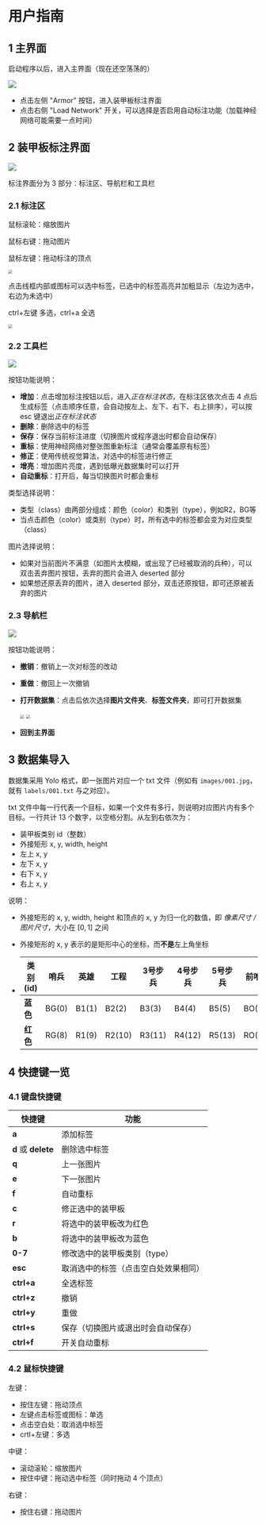 # 用户指南

## 1 主界面

启动程序以后，进入主界面（现在还空荡荡的）

![](./assets/1.png)

- 点击左侧 "Armor" 按钮，进入装甲板标注界面
- 点击右侧 "Load Network" 开关，可以选择是否启用自动标注功能（加载神经网络可能需要一点时间）



## 2 装甲板标注界面

![](./assets/2.png)

标注界面分为 3 部分：标注区、导航栏和工具栏



### 2.1 标注区

鼠标滚轮：缩放图片

鼠标右键：拖动图片

鼠标左键：拖动标注的顶点

<img src="./assets/3.png" style="zoom:50%;" />



点击线框内部或图标可以选中标签，已选中的标签高亮并加粗显示（左边为选中，右边为未选中）

ctrl+左键 多选，ctrl+a 全选

<img src="./assets/4.png" style="zoom:50%;" />



### 2.2 工具栏

![](./assets/5.png)

按钮功能说明：

- **增加**：点击增加标注按钮以后，进入*正在标注状态*，在标注区依次点击 4 点后生成标签（点击顺序任意，会自动按左上、左下、右下、右上排序），可以按 esc 键退出*正在标注状态*
- **删除**：删除选中的标签
- **保存**：保存当前标注进度（切换图片或程序退出时都会自动保存）
- **重标**：使用神经网络对整张图重新标注（通常会覆盖原有标签）
- **修正**：使用传统视觉算法，对选中的标签进行修正
- **增亮**：增加图片亮度，遇到低曝光数据集时可以打开
- **自动重标**：打开后，每当切换图片时都会重标



类型选择说明：

- 类型（class）由两部分组成：颜色（color）和类别（type），例如R2，BG等
- 当点击颜色（color）或类别（type）时，所有选中的标签都会变为对应类型（class）



图片选择说明：

- 如果对当前图片不满意（如图片太模糊，或出现了已经被取消的兵种），可以双击丢弃图片按钮，丢弃的图片会进入 deserted 部分
- 如果想还原丢弃的图片，进入 deserted 部分，双击还原按钮，即可还原被丢弃的图片



### 2.3 导航栏

![](./assets/6.png)

按钮功能说明：

- **撤销**：撤销上一次对标签的改动

- **重做**：撤回上一次撤销

- **打开数据集**：点击后依次选择**图片文件夹**、**标签文件夹**，即可打开数据集

  <img src="./assets/7.png" style="zoom:50%;" />

  <img src="./assets/8.png" style="zoom:50%;" />

- **回到主界面**



## 3 数据集导入

数据集采用 Yolo 格式，即一张图片对应一个 txt 文件（例如有 `images/001.jpg`，就有 `labels/001.txt` 与之对应）。

txt 文件中每一行代表一个目标，如果一个文件有多行，则说明对应图片内有多个目标。一行共计 13 个数字，以空格分割。从左到右依次为：

- 装甲板类别 id（整数）
- 外接矩形 x, y, width, height
- 左上 x, y
- 左下 x, y
- 右下 x, y
- 右上 x, y

说明：

- 外接矩形的 x, y, width, height 和顶点的 x, y 为归一化的数值，即 *像素尺寸 / 图片尺寸*，大小在 $[0, 1]$ 之间

- 外接矩形的 x, y 表示的是矩形中心的坐标，而**不是**左上角坐标

- | 类别(id) | 哨兵  | 英雄  | 工程   | 3号步兵 | 4号步兵 | 5号步兵 | 前哨站 | 基地   |
  | -------- | ----- | ----- | ------ | ------- | ------- | ------- | ------ | ------ |
  | **蓝色** | BG(0) | B1(1) | B2(2)  | B3(3)   | B4(4)   | B5(5)   | BO(6)  | BB(7)  |
  | **红色** | RG(8) | R1(9) | R2(10) | R3(11)  | R4(12)  | R5(13)  | RO(14) | RB(15) |



## 4 快捷键一览

### 4.1 键盘快捷键

| 快捷键              | 功能                                 |
| ------------------- | ------------------------------------ |
| **a**               | 添加标签                             |
| **d** 或 **delete** | 删除选中标签                         |
| **q**               | 上一张图片                           |
| **e**               | 下一张图片                           |
| **f**               | 自动重标                             |
| **c**               | 修正选中的装甲板                     |
| **r**               | 将选中的装甲板改为红色               |
| **b**               | 将选中的装甲板改为蓝色               |
| **0-7**             | 修改选中的装甲板类别（type）         |
| **esc**             | 取消选中的标签（点击空白处效果相同） |
| **ctrl+a**          | 全选标签                             |
| **ctrl+z**          | 撤销                                 |
| **ctrl+y**          | 重做                                 |
| **ctrl+s**          | 保存（切换图片或退出时会自动保存）   |
| **ctrl+f**          | 开关自动重标                         |



### 4.2 鼠标快捷键

左键：

- 按住左键：拖动顶点
- 左键点击标签或图标：单选
- 点击空白处：取消选中标签
- crtl+左键：多选

中键：

- 滚动滚轮：缩放图片
- 按住中键：拖动选中标签（同时拖动 4 个顶点）

右键：

- 按住右键：拖动图片
